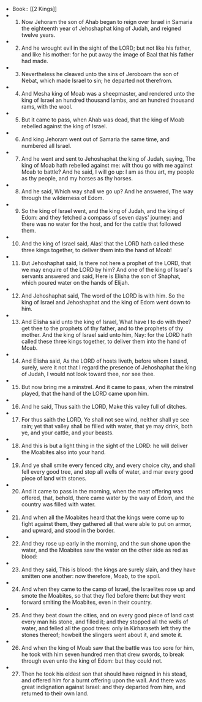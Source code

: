 - Book:: [[2 Kings]]
- 1. Now Jehoram the son of Ahab began to reign over Israel in Samaria the eighteenth year of Jehoshaphat king of Judah, and reigned twelve years.
- 2. And he wrought evil in the sight of the LORD; but not like his father, and like his mother: for he put away the image of Baal that his father had made.
- 3. Nevertheless he cleaved unto the sins of Jeroboam the son of Nebat, which made Israel to sin; he departed not therefrom.
- 4. And Mesha king of Moab was a sheepmaster, and rendered unto the king of Israel an hundred thousand lambs, and an hundred thousand rams, with the wool.
- 5. But it came to pass, when Ahab was dead, that the king of Moab rebelled against the king of Israel.
- 6. And king Jehoram went out of Samaria the same time, and numbered all Israel.
- 7. And he went and sent to Jehoshaphat the king of Judah, saying, The king of Moab hath rebelled against me: wilt thou go with me against Moab to battle? And he said, I will go up: I am as thou art, my people as thy people, and my horses as thy horses.
- 8. And he said, Which way shall we go up? And he answered, The way through the wilderness of Edom.
- 9. So the king of Israel went, and the king of Judah, and the king of Edom: and they fetched a compass of seven days' journey: and there was no water for the host, and for the cattle that followed them.
- 10. And the king of Israel said, Alas! that the LORD hath called these three kings together, to deliver them into the hand of Moab!
- 11. But Jehoshaphat said, Is there not here a prophet of the LORD, that we may enquire of the LORD by him? And one of the king of Israel's servants answered and said, Here is Elisha the son of Shaphat, which poured water on the hands of Elijah.
- 12. And Jehoshaphat said, The word of the LORD is with him. So the king of Israel and Jehoshaphat and the king of Edom went down to him.
- 13. And Elisha said unto the king of Israel, What have I to do with thee? get thee to the prophets of thy father, and to the prophets of thy mother. And the king of Israel said unto him, Nay: for the LORD hath called these three kings together, to deliver them into the hand of Moab.
- 14. And Elisha said, As the LORD of hosts liveth, before whom I stand, surely, were it not that I regard the presence of Jehoshaphat the king of Judah, I would not look toward thee, nor see thee.
- 15. But now bring me a minstrel. And it came to pass, when the minstrel played, that the hand of the LORD came upon him.
- 16. And he said, Thus saith the LORD, Make this valley full of ditches.
- 17. For thus saith the LORD, Ye shall not see wind, neither shall ye see rain; yet that valley shall be filled with water, that ye may drink, both ye, and your cattle, and your beasts.
- 18. And this is but a light thing in the sight of the LORD: he will deliver the Moabites also into your hand.
- 19. And ye shall smite every fenced city, and every choice city, and shall fell every good tree, and stop all wells of water, and mar every good piece of land with stones.
- 20. And it came to pass in the morning, when the meat offering was offered, that, behold, there came water by the way of Edom, and the country was filled with water.
- 21. And when all the Moabites heard that the kings were come up to fight against them, they gathered all that were able to put on armor, and upward, and stood in the border.
- 22. And they rose up early in the morning, and the sun shone upon the water, and the Moabites saw the water on the other side as red as blood:
- 23. And they said, This is blood: the kings are surely slain, and they have smitten one another: now therefore, Moab, to the spoil.
- 24. And when they came to the camp of Israel, the Israelites rose up and smote the Moabites, so that they fled before them: but they went forward smiting the Moabites, even in their country.
- 25. And they beat down the cities, and on every good piece of land cast every man his stone, and filled it; and they stopped all the wells of water, and felled all the good trees: only in Kirharaseth left they the stones thereof; howbeit the slingers went about it, and smote it.
- 26. And when the king of Moab saw that the battle was too sore for him, he took with him seven hundred men that drew swords, to break through even unto the king of Edom: but they could not.
- 27. Then he took his eldest son that should have reigned in his stead, and offered him for a burnt offering upon the wall. And there was great indignation against Israel: and they departed from him, and returned to their own land.
